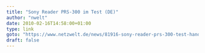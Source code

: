 ```yaml
---
title: "Sony Reader PRS-300 im Test (DE)"
author: "nwelt"
date: 2010-02-16T14:58:00+01:00
type: link
goto: "https://www.netzwelt.de/news/81916-sony-reader-prs-300-test-handliches-lesegeraet.html"
draft: false
---
```

